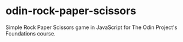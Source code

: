 # odin-rock-paper-scissors
Simple Rock Paper Scissors game in JavaScript for The Odin Project's Foundations course.
